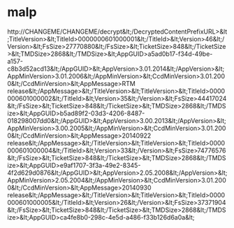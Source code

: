 malp
====

http://CHANGEME/CHANGEME/decrypt&amp;lt;/DecryptedContentPrefixURL>&amp;lt;TitleVersion>&amp;lt;TitleId>0000000601000001&amp;lt;/TitleId>&amp;lt;Version>46&amp;lt;/Version>&amp;lt;FsSize>27770880&amp;lt;/FsSize>&amp;lt;TicketSize>848&amp;lt;/TicketSize>&amp;lt;TMDSize>2868&amp;lt;/TMDSize>&amp;lt;AppGUID>a5ad0b17-f34d-49be-a157-c8b3d52acd13&amp;lt;/AppGUID>&amp;lt;AppVersion>3.01.2014&amp;lt;/AppVersion>&amp;lt;AppMinVersion>3.01.2006&amp;lt;/AppMinVersion>&amp;lt;CcdMinVersion>3.01.2000&amp;lt;/CcdMinVersion>&amp;lt;AppMessage>RTM release&amp;lt;/AppMessage>&amp;lt;/TitleVersion>&amp;lt;TitleVersion>&amp;lt;TitleId>0000000601000002&amp;lt;/TitleId>&amp;lt;Version>35&amp;lt;/Version>&amp;lt;FsSize>44417024&amp;lt;/FsSize>&amp;lt;TicketSize>848&amp;lt;/TicketSize>&amp;lt;TMDSize>2868&amp;lt;/TMDSize>&amp;lt;AppGUID>b5ad89f2-03d3-4206-8487-018298007dd0&amp;lt;/AppGUID>&amp;lt;AppVersion>3.00.2013&amp;lt;/AppVersion>&amp;lt;AppMinVersion>3.00.2005&amp;lt;/AppMinVersion>&amp;lt;CcdMinVersion>3.01.2000&amp;lt;/CcdMinVersion>&amp;lt;AppMessage>20140922 release&amp;lt;/AppMessage>&amp;lt;/TitleVersion>&amp;lt;TitleVersion>&amp;lt;TitleId>0000000601000004&amp;lt;/TitleId>&amp;lt;Version>33&amp;lt;/Version>&amp;lt;FsSize>74776576&amp;lt;/FsSize>&amp;lt;TicketSize>848&amp;lt;/TicketSize>&amp;lt;TMDSize>2868&amp;lt;/TMDSize>&amp;lt;AppGUID>e9af1707-3f3a-49e2-8345-4f2d629d0876&amp;lt;/AppGUID>&amp;lt;AppVersion>2.05.2008&amp;lt;/AppVersion>&amp;lt;AppMinVersion>2.05.2004&amp;lt;/AppMinVersion>&amp;lt;CcdMinVersion>3.01.2000&amp;lt;/CcdMinVersion>&amp;lt;AppMessage>20140930 release&amp;lt;/AppMessage>&amp;lt;/TitleVersion>&amp;lt;TitleVersion>&amp;lt;TitleId>0000000601000005&amp;lt;/TitleId>&amp;lt;Version>26&amp;lt;/Version>&amp;lt;FsSize>37371904&amp;lt;/FsSize>&amp;lt;TicketSize>848&amp;lt;/TicketSize>&amp;lt;TMDSize>2868&amp;lt;/TMDSize>&amp;lt;AppGUID>ca4fe8b0-298c-4e5d-a486-f33b126d6a0a&amp;lt;

